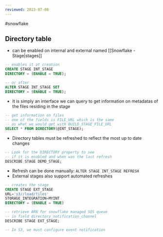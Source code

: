 ```yaml
---
reviewed: 2023-07-08
---
```


#snowflake

## Directory table

- can be enabled on internal and external named [[Snowflake - Stage|stages]]

```sql
-- enables it at creation
CREATE STAGE INT_STAGE
DIRECTORY = (ENABLE = TRUE);

-- or after
ALTER STAGE INT_STAGE SET
DIRECTORY = (ENABLE = TRUE);
```

- It is simply an interface we can query to get information on metadatas of the files residing in the stage

```sql
-- get information on files
-- one of the fields is FILE_URL which is the same
-- as what we would get with BUILD_STAGE_FILE_URL
SELECT * FROM DIRECTORY(@INT_STAGE);
```

- Directory tables must be refreshed to reflect the most up to date changes

```sql
-- Look for the DIRECTORY property to see
-- if it is enabled and when was the last refresh
DESCRIBE STAGE DEMO_STAGE;
```

- Refresh can be done manually: `ALTER STAGE INT_STAGE REFRESH`
- External stages also support automated refreshes

```sql
-- creates the stage
CREATE STAGE EXT_STAGE
URL='s3//load/files'
STORAGE_INTEGRATION=MYINT
DIRECTORY = (ENABLE = TRUE)

-- retrieve ARN for snowflake managed SQS queue
-- in field directory_notification_channel
DESCRIBE STAGE EXT_STAGE;

-- In S3, we must configure event notification
```
